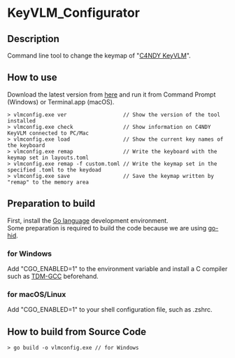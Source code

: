 # KeyVLM_Configurator

## Description
Command line tool to change the keymap of "[C4NDY KeyVLM](https://github.com/yamamo2shun1/C4NDY)".

## How to use
Download the latest version from [here](https://github.com/yamamo2shun1/KeyVLM_Configurator/releases) and run it from Command Prompt (Windows) or Terminal.app (macOS).
```
> vlmconfig.exe ver                  // Show the version of the tool installed
> vlmconfig.exe check                // Show information on C4NDY KeyVLM connected to PC/Mac
> vlmconfig.exe load                 // Show the current key names of the keyboard
> vlmconfig.exe remap                // Write the keyboard with the keymap set in layouts.toml
> vlmconfig.exe remap -f custom.toml // Write the keymap set in the specified .toml to the keydoad
> vlmconfig.exe save                 // Save the keymap written by "remap" to the memory area
```

## Preparation to build
First, install the [Go language](https://go.dev/) development environment.  
Some preparation is required to build the code because we are using [go-hid](https://github.com/sstallion/go-hid).

### for Windows
Add "CGO_ENABLED=1" to the environment variable and install a C compiler such as [TDM-GCC](https://jmeubank.github.io/tdm-gcc/) beforehand.

### for macOS/Linux
Add "CGO_ENABLED=1" to your shell configuration file, such as .zshrc.

## How to build from Source Code
```
> go build -o vlmconfig.exe // for Windows
```
